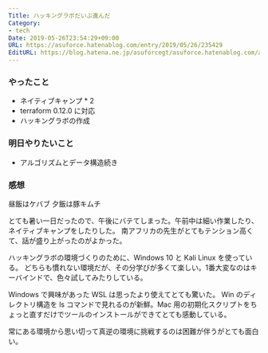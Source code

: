 ```yaml
---
Title: ハッキングラボだいぶ進んだ
Category:
- tech
Date: 2019-05-26T23:54:29+09:00
URL: https://asuforce.hatenablog.com/entry/2019/05/26/235429
EditURL: https://blog.hatena.ne.jp/asuforcegt/asuforce.hatenablog.com/atom/entry/17680117127169921735
---
```


### やったこと

- ネイティブキャンプ * 2
- terraform 0.12.0 に対応
-  ハッキングラボの作成

### 明日やりたいこと
- アルゴリズムとデータ構造続き

### 感想

昼飯はケバブ
夕飯は豚キムチ

とても暑い一日だったので、午後にバテてしまった。午前中は細い作業したり、ネイティブキャンプをしたりした。
南アフリカの先生がとてもテンション高くて、話が盛り上がったのがよかった。

ハッキングラボの環境づくりのために、Windows 10 と Kali Linux を使っている。
どちらも慣れない環境だが、その分学びが多くて楽しい。1番大変なのはキーバインドで、色々試してみたりしている。

Windows で興味があった WSL は思ったより使えてとても驚いた。
Win のディレクトリ構造を ls コマンドで見れるのが新鮮。Mac 用の初期化スクリプトをちょっと直すだけでツールのインストールができてとても感動している。

常にある環境から思い切って真逆の環境に挑戦するのは困難が伴うがとても面白い。
